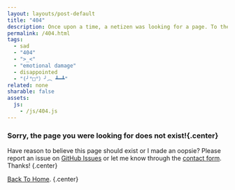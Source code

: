 ```yaml
---
layout: layouts/post-default
title: "404"
description: Once upon a time, a netizen was looking for a page. To their dismay, they got this disappointing article.
permalink: /404.html
tags:
  - sad
  - "404"
  - ">_<"
  - "emotional damage"
  - disappointed
  - "(╯°□°）╯︵ ┻━┻"
related: none
sharable: false
assets:
  js:
    - /js/404.js
---
```


### Sorry, the page you were looking for does not exist!{.center}

Have reason to believe this page should exist or I made an oopsie? Please report an issue on [GitHub Issues](https://github.com/TrebledJ/trebledj.github.io/issues/new) or let me know through the [contact form](/#contact). Thanks!
{.center}

[Back To Home](/).
{.center}

<div class="404-meme center"></div>

